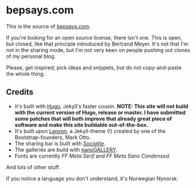 bepsays.com
===========
This is the source of [bepsays.com](http://bepsays.com/).

If you're looking for an open source license, there isn't one. This is open, but closed, like that principle introduced by Bertrand Meyer. It's not that I'm not in the sharing mode, but I'm not very keen on people pushing out clones of my personal blog.

Please, get inspired; pick ideas and snippets, but do not copy-and-paste the whole thing.

## Credits

* It's built with [Hugo](https://github.com/spf13/hugo), Jekyll's faster cousin. **NOTE: This site will not build with the current version of Hugo, release or master. I have submitted some patches that will both improve that already great piece of software and make this site buildable out-of-the-box.**
* It's built upon [Lanyon](https://github.com/poole/lanyon), a Jekyll-theme (!) created by one of the Bootstrap-founders, Mark Otto.
* The sharing bar is built with *[Socialite](https://github.com/tmort/Socialite)*.
* The galleries are build with [nanoGALLERY](http://nanogallery.brisbois.fr/).
* Fonts are currently _FF Meta Serif_ and _FF Meta Sans Condensed_.

And lots of other stuff.

If you notice a language you don't understand, it's Norwegian Nynorsk.
